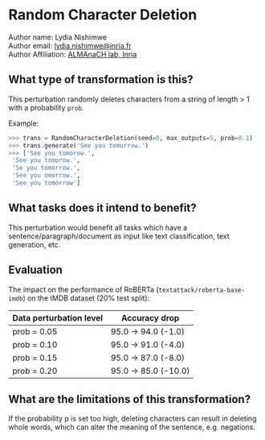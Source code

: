 # Random Character Deletion

Author name: Lydia Nishimwe \
Author email: lydia.nishimwe@inria.fr \
Author Affiliation: [ALMAnaCH lab, Inria](https://files.inria.fr/almanach/index-en.html)

## What type of transformation is this?

This perturbation randomly deletes characters from a string of length > 1 with a probability `prob`.

Example:
```python
>>> trans = RandomCharacterDeletion(seed=0, max_outputs=5, prob=0.1)
>>> trans.generate('See you tomorrow.')
>>> ['See you tomorow.',
 'See you tomorow.',
 'Se you tomorrow.',
 'See you omorrow.',
 'See you tomorrow']
```

## What tasks does it intend to benefit?

This perturbation would benefit all tasks which have a sentence/paragraph/document as input like text classification,
text generation, etc. 

## Evaluation

The impact on the performance of RoBERTa (`textattack/roberta-base-imdb`) on the IMDB dataset (20% test split):

| Data perturbation level | Accuracy drop |
|---|---|
| prob = 0.05 | 95.0 -> 94.0 (-1.0) |
| prob = 0.10 | 95.0 -> 91.0 (-4.0) |
| prob = 0.15 | 95.0 -> 87.0 (-8.0) |
| prob = 0.20 | 95.0 -> 85.0 (-10.0) |

## What are the limitations of this transformation?

If the probability p is set too high, deleting characters can result in deleting whole words, which can alter the meaning of the sentence, e.g. negations.
